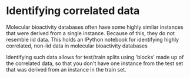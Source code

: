 # Identifying correlated data

Molecular bioactivity databases often have some highly similar instances that were derived from a single instance. Because of this, they do not resemble iid data. This holds an IPython notebook for identifying highly correlated, non-iid data in molecular bioactivity databases

Identifying such data allows for test/train splits using 'blocks' made up of the correlated data, so that you don't have one instance from the test set that was derived from an instance in the train set.  
